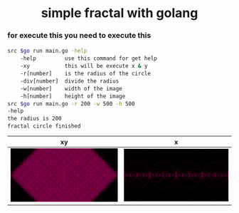 <h1 align="center"> simple fractal with golang </h1>
<h3 > for execute this you need to execute this</h3>

```bash
src $go run main.go -help
	-help         use this command for get help
	-xy           this will be execute x & y
	-r[number]    is the radius of the circle
	-div[number]  divide the radius
	-w[number]    width of the image
	-h[number]    height of the image 
src $go run main.go -r 200 -w 500 -h 500
-help
the radius is 200
fractal circle finished
```

|     xy                                                                                                                  | x                                                                                                                                                                                                                                      |
|-------------------------------------------------------------------------------------------------------------------------|-----------------------------------------------------------------------------------------------------------------------|
| <img src="https://github.com/ranon-rat/simpleFractalGolang/blob/master/simpleFractalGolang/images/circleFractalXY.png"> | <img src="https://github.com/ranon-rat/simpleFractalGolang/blob/master/simpleFractalGolang/images/circleFractal.png"> |
